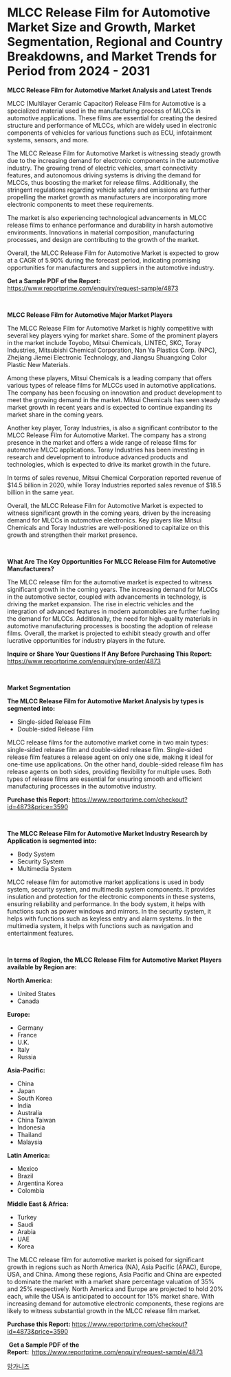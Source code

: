 <p><h1>MLCC Release Film for Automotive Market Size and Growth, Market Segmentation, Regional and Country Breakdowns, and Market Trends for Period from 2024 -  2031</h1></p><p><strong>MLCC Release Film for Automotive Market Analysis and Latest Trends</strong></p>
<p><p>MLCC (Multilayer Ceramic Capacitor) Release Film for Automotive is a specialized material used in the manufacturing process of MLCCs in automotive applications. These films are essential for creating the desired structure and performance of MLCCs, which are widely used in electronic components of vehicles for various functions such as ECU, infotainment systems, sensors, and more.</p><p>The MLCC Release Film for Automotive Market is witnessing steady growth due to the increasing demand for electronic components in the automotive industry. The growing trend of electric vehicles, smart connectivity features, and autonomous driving systems is driving the demand for MLCCs, thus boosting the market for release films. Additionally, the stringent regulations regarding vehicle safety and emissions are further propelling the market growth as manufacturers are incorporating more electronic components to meet these requirements.</p><p>The market is also experiencing technological advancements in MLCC release films to enhance performance and durability in harsh automotive environments. Innovations in material composition, manufacturing processes, and design are contributing to the growth of the market.</p><p>Overall, the MLCC Release Film for Automotive Market is expected to grow at a CAGR of 5.90% during the forecast period, indicating promising opportunities for manufacturers and suppliers in the automotive industry.</p></p>
<p><strong>Get a Sample PDF of the Report:&nbsp;</strong> <a href="https://www.reportprime.com/enquiry/request-sample/4873">https://www.reportprime.com/enquiry/request-sample/4873</a></p>
<p>&nbsp;</p>
<p><strong>MLCC Release Film for Automotive Major Market Players</strong></p>
<p><p>The MLCC Release Film for Automotive Market is highly competitive with several key players vying for market share. Some of the prominent players in the market include Toyobo, Mitsui Chemicals, LINTEC, SKC, Toray Industries, Mitsubishi Chemical Corporation, Nan Ya Plastics Corp. (NPC), Zhejiang Jiemei Electronic Technology, and Jiangsu Shuangxing Color Plastic New Materials.</p><p>Among these players, Mitsui Chemicals is a leading company that offers various types of release films for MLCCs used in automotive applications. The company has been focusing on innovation and product development to meet the growing demand in the market. Mitsui Chemicals has seen steady market growth in recent years and is expected to continue expanding its market share in the coming years.</p><p>Another key player, Toray Industries, is also a significant contributor to the MLCC Release Film for Automotive Market. The company has a strong presence in the market and offers a wide range of release films for automotive MLCC applications. Toray Industries has been investing in research and development to introduce advanced products and technologies, which is expected to drive its market growth in the future.</p><p>In terms of sales revenue, Mitsui Chemical Corporation reported revenue of $14.5 billion in 2020, while Toray Industries reported sales revenue of $18.5 billion in the same year.</p><p>Overall, the MLCC Release Film for Automotive Market is expected to witness significant growth in the coming years, driven by the increasing demand for MLCCs in automotive electronics. Key players like Mitsui Chemicals and Toray Industries are well-positioned to capitalize on this growth and strengthen their market presence.</p></p>
<p>&nbsp;</p>
<p><strong>What Are The Key Opportunities For MLCC Release Film for Automotive Manufacturers?</strong></p>
<p><p>The MLCC release film for the automotive market is expected to witness significant growth in the coming years. The increasing demand for MLCCs in the automotive sector, coupled with advancements in technology, is driving the market expansion. The rise in electric vehicles and the integration of advanced features in modern automobiles are further fueling the demand for MLCCs. Additionally, the need for high-quality materials in automotive manufacturing processes is boosting the adoption of release films. Overall, the market is projected to exhibit steady growth and offer lucrative opportunities for industry players in the future.</p></p>
<p><strong>Inquire or Share Your Questions If Any Before Purchasing This Report:</strong> <a href="https://www.reportprime.com/enquiry/pre-order/4873">https://www.reportprime.com/enquiry/pre-order/4873</a></p>
<p>&nbsp;</p>
<p><strong>Market Segmentation</strong></p>
<p><strong>The MLCC Release Film for Automotive Market Analysis by types is segmented into:</strong></p>
<p><ul><li>Single-sided Release Film</li><li>Double-sided Release Film</li></ul></p>
<p><p>MLCC release films for the automotive market come in two main types: single-sided release film and double-sided release film. Single-sided release film features a release agent on only one side, making it ideal for one-time use applications. On the other hand, double-sided release film has release agents on both sides, providing flexibility for multiple uses. Both types of release films are essential for ensuring smooth and efficient manufacturing processes in the automotive industry.</p></p>
<p><strong>Purchase this Report:&nbsp;</strong><a href="https://www.reportprime.com/checkout?id=4873&price=3590">https://www.reportprime.com/checkout?id=4873&price=3590</a></p>
<p>&nbsp;</p>
<p><strong>The MLCC Release Film for Automotive Market Industry Research by Application is segmented into:</strong></p>
<p><ul><li>Body System</li><li>Security System</li><li>Multimedia System</li></ul></p>
<p><p>MLCC release film for automotive market applications is used in body system, security system, and multimedia system components. It provides insulation and protection for the electronic components in these systems, ensuring reliability and performance. In the body system, it helps with functions such as power windows and mirrors. In the security system, it helps with functions such as keyless entry and alarm systems. In the multimedia system, it helps with functions such as navigation and entertainment features.</p></p>
<p>&nbsp;</p>
<p><strong>In terms of Region, the MLCC Release Film for Automotive Market Players available by Region are:</strong></p>
<p>
    <p> <strong> North America: </strong>
        <ul>
            <li>United States</li>
            <li>Canada</li>
        </ul>
        </p> 
    <p> <strong> Europe: </strong>
        <ul>
            <li>Germany</li>
            <li>France</li>
            <li>U.K.</li>
            <li>Italy</li>
            <li>Russia</li>
        </ul>
        </p> 
    <p> <strong> Asia-Pacific: </strong>
        <ul>
            <li>China</li>
            <li>Japan</li>
            <li>South Korea</li>
            <li>India</li>
            <li>Australia</li>
            <li>China Taiwan</li>
            <li>Indonesia</li>
            <li>Thailand</li>
            <li>Malaysia</li>
        </ul>
        </p> 
    <p> <strong> Latin America: </strong>
        <ul>
            <li>Mexico</li>
            <li>Brazil</li>
            <li>Argentina Korea</li>
            <li>Colombia</li>
        </ul>
        </p> 
    <p> <strong> Middle East & Africa: </strong>
        <ul>
            <li>Turkey</li>
            <li>Saudi</li>
            <li>Arabia</li>
            <li>UAE</li>
            <li>Korea</li>
        </ul>
    </p>
    </p>
<p><p>The MLCC release film for automotive market is poised for significant growth in regions such as North America (NA), Asia Pacific (APAC), Europe, USA, and China. Among these regions, Asia Pacific and China are expected to dominate the market with a market share percentage valuation of 35% and 25% respectively. North America and Europe are projected to hold 20% each, while the USA is anticipated to account for 15% market share. With increasing demand for automotive electronic components, these regions are likely to witness substantial growth in the MLCC release film market.</p></p>
<p><strong>Purchase this Report: </strong><a href="https://www.reportprime.com/checkout?id=4873&price=3590">https://www.reportprime.com/checkout?id=4873&price=3590</a></p>
<p>&nbsp;<strong>Get a Sample PDF of the Report:&nbsp;&nbsp;</strong><a href="https://www.reportprime.com/enquiry/request-sample/4873">https://www.reportprime.com/enquiry/request-sample/4873</a></p>
<p><strong></strong></p>
<p><p><a href="https://github.com/hzumrdvas204296/Market-Research-Report-List-1/blob/main/516342914241.md">망가니즈</a></p></p>